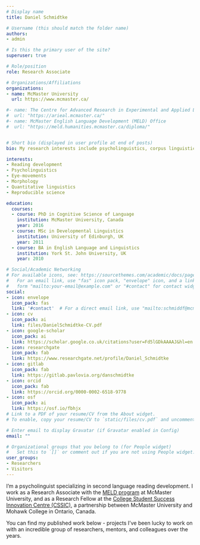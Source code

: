 ```yaml
---
# Display name
title: Daniel Schmidtke

# Username (this should match the folder name)
authors:
- admin

# Is this the primary user of the site?
superuser: true

# Role/position
role: Research Associate

# Organizations/Affiliations
organizations:
- name: McMaster University
  url: https://www.mcmaster.ca/

#- name: The Centre for Advanced Research in Experimental and Applied Linguistics (ARiEAL)
#  url: "https://arieal.mcmaster.ca/"
#- name: McMaster English Language Development (MELD) Office
#  url: "https://meld.humanities.mcmaster.ca/diploma/"


# Short bio (displayed in user profile at end of posts)
bio: My research interests include psycholinguistics, corpus linguistics and linguistic theory.

interests:
- Reading development
- Psycholinguistics
- Eye-movements
- Morphology
- Quantitative linguistics
- Reproducible science

education:
  courses:
  - course: PhD in Cognitive Science of Language
    institution: McMaster University, Canada
    year: 2016
  - course: MSc in Developmental Linguistics
    institution: University of Edinburgh, UK
    year: 2011
  - course: BA in English Language and Linguistics
    institution: York St. John University, UK
    year: 2010

# Social/Academic Networking
# For available icons, see: https://sourcethemes.com/academic/docs/page-builder/#icons
#   For an email link, use "fas" icon pack, "envelope" icon, and a link in the
#   form "mailto:your-email@example.com" or "#contact" for contact widget.
social:
- icon: envelope
  icon_pack: fas
  link: '#contact'  # For a direct email link, use "mailto:schmiddf@mcmaster.ca".
- icon: cv
  icon_pack: ai
  link: files/DanielSchmidtke-CV.pdf
- icon: google-scholar
  icon_pack: ai
  link: https://scholar.google.co.uk/citations?user=Fd5lGDkAAAAJ&hl=en
- icon: researchgate
  icon_pack: fab
  link: https://www.researchgate.net/profile/Daniel_Schmidtke 
- icon: gitlab
  icon_pack: fab
  link: https://gitlab.pavlovia.org/danschmidtke
- icon: orcid
  icon_pack: fab
  link: https://orcid.org/0000-0002-6518-9778
- icon: osf
  icon_pack: ai
  link: https://osf.io/fbhjx
# Link to a PDF of your resume/CV from the About widget.
# To enable, copy your resume/CV to `static/files/cv.pdf` and uncomment the lines below.

# Enter email to display Gravatar (if Gravatar enabled in Config)
email: ""

# Organizational groups that you belong to (for People widget)
#   Set this to `[]` or comment out if you are not using People widget.
user_groups:
- Researchers
- Visitors
---
```


I’m a psycholinguist specializing in second language reading development. I work as a Research Associate with the [MELD program](https://meld.humanities.mcmaster.ca/) at McMaster University, and as a Research Fellow at the [College Student Success Innovation Centre (CSSIC)](https://www.mohawkcollege.ca/college-student-success-innovation-centre), a partnership between McMaster University and Mohawk College in Ontario, Canada.

You can find my published work below - projects I’ve been lucky to work on with an incredible group of researchers, mentors, and colleagues over the years.
